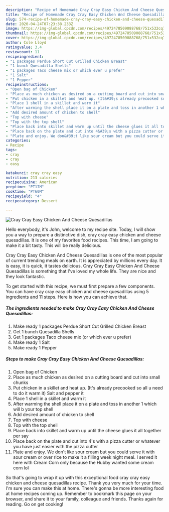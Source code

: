 ```yaml
---
description: "Recipe of Homemade Cray Cray Easy Chicken And Cheese Quesadillas"
title: "Recipe of Homemade Cray Cray Easy Chicken And Cheese Quesadillas"
slug: 574-recipe-of-homemade-cray-cray-easy-chicken-and-cheese-quesadillas
date: 2020-04-24T07:23:38.233Z
image: https://img-global.cpcdn.com/recipes/4972478509088768/751x532cq70/cray-cray-easy-chicken-and-cheese-quesadillas-recipe-main-photo.jpg
thumbnail: https://img-global.cpcdn.com/recipes/4972478509088768/751x532cq70/cray-cray-easy-chicken-and-cheese-quesadillas-recipe-main-photo.jpg
cover: https://img-global.cpcdn.com/recipes/4972478509088768/751x532cq70/cray-cray-easy-chicken-and-cheese-quesadillas-recipe-main-photo.jpg
author: Cole Lloyd
ratingvalue: 3.4
reviewcount: 11
recipeingredient:
- "1 packages Perdue Short Cut Grilled Chicken Breast"
- "1 bunch Quesadilla Shells"
- "1 packages Taco cheese mix or which ever u prefer"
- "1 Salt"
- "1 Pepper"
recipeinstructions:
- "Open bag of Chicken"
- "Place as much chicken as desired on a cutting board and cut into small chunks"
- "Put chicken in a skillet and heat up. (It&#39;s already precooked so all u need to do it warm it) Salt and pepper it"
- "Place 1 shell in a skillet and warm it"
- "After warming the shell place it on a plate and toss in another 1 which will b your top shell"
- "Add desired amount of chicken to shell"
- "Top with cheese"
- "Top with the top shell"
- "Place back into skillet and warm up until the cheese glues it all together per say"
- "Place back on the plate and cut into 4&#39;s with a pizza cutter or whatever you have just easier with the pizza cutter"
- "Plate and enjoy. We don&#39;t like sour cream but you could serve it with sour cream or over rice to make it a filling week night meal. I served it here with Cream Corn only because the Hubby wanted some cream corn lol"
categories:
- Recipe
tags:
- cray
- cray
- easy

katakunci: cray cray easy 
nutrition: 213 calories
recipecuisine: American
preptime: "PT17M"
cooktime: "PT60M"
recipeyield: "4"
recipecategory: Dessert

---
```



![Cray Cray Easy Chicken And Cheese Quesadillas](https://img-global.cpcdn.com/recipes/4972478509088768/751x532cq70/cray-cray-easy-chicken-and-cheese-quesadillas-recipe-main-photo.jpg)

Hello everybody, it's John, welcome to my recipe site. Today, I will show you a way to prepare a distinctive dish, cray cray easy chicken and cheese quesadillas. It is one of my favorites food recipes. This time, I am going to make it a bit tasty. This will be really delicious.

Cray Cray Easy Chicken And Cheese Quesadillas is one of the most popular of current trending meals on earth. It is appreciated by millions every day. It is easy, it is quick, it tastes delicious. Cray Cray Easy Chicken And Cheese Quesadillas is something that I've loved my whole life. They are nice and they look fantastic.




To get started with this recipe, we must first prepare a few components. You can have cray cray easy chicken and cheese quesadillas using 5 ingredients and 11 steps. Here is how you can achieve that.

<!--inarticleads1-->

##### The ingredients needed to make Cray Cray Easy Chicken And Cheese Quesadillas:

1. Make ready 1 packages Perdue Short Cut Grilled Chicken Breast
1. Get 1 bunch Quesadilla Shells
1. Get 1 packages Taco cheese mix (or which ever u prefer)
1. Make ready 1 Salt
1. Make ready 1 Pepper




<!--inarticleads2-->

##### Steps to make Cray Cray Easy Chicken And Cheese Quesadillas:

1. Open bag of Chicken
1. Place as much chicken as desired on a cutting board and cut into small chunks
1. Put chicken in a skillet and heat up. (It&#39;s already precooked so all u need to do it warm it) Salt and pepper it
1. Place 1 shell in a skillet and warm it
1. After warming the shell place it on a plate and toss in another 1 which will b your top shell
1. Add desired amount of chicken to shell
1. Top with cheese
1. Top with the top shell
1. Place back into skillet and warm up until the cheese glues it all together per say
1. Place back on the plate and cut into 4&#39;s with a pizza cutter or whatever you have just easier with the pizza cutter
1. Plate and enjoy. We don&#39;t like sour cream but you could serve it with sour cream or over rice to make it a filling week night meal. I served it here with Cream Corn only because the Hubby wanted some cream corn lol




So that's going to wrap it up with this exceptional food cray cray easy chicken and cheese quesadillas recipe. Thank you very much for your time. I'm sure you can make this at home. There's gonna be more interesting food at home recipes coming up. Remember to bookmark this page on your browser, and share it to your family, colleague and friends. Thanks again for reading. Go on get cooking!
